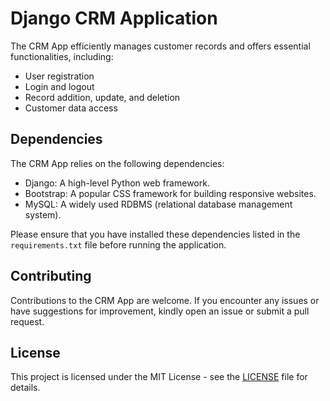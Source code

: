 # Django CRM Application

The CRM App efficiently manages customer records and offers essential functionalities, including:

- User registration
- Login and logout
- Record addition, update, and deletion
- Customer data access


## Dependencies

The CRM App relies on the following dependencies:

- Django: A high-level Python web framework.
- Bootstrap: A popular CSS framework for building responsive websites.
- MySQL: A widely used RDBMS (relational database management system).

Please ensure that you have installed these dependencies listed in the `requirements.txt` file before running the application.


## Contributing

Contributions to the CRM App are welcome. If you encounter any issues or have suggestions for improvement, kindly open an issue or submit a pull request.


## License

This project is licensed under the MIT License - see the [LICENSE](LICENSE) file for details.

